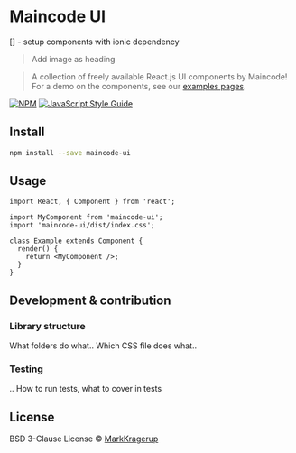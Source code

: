 # Maincode UI

[] - setup components with ionic dependency

> Add image as heading

> A collection of freely available React.js UI components by Maincode!
> For a demo on the components, see our [examples pages](https://maincode-org.github.io/maincode-ui/).

[![NPM](https://img.shields.io/npm/v/maincode-ui.svg)](https://www.npmjs.com/package/maincode-ui) [![JavaScript Style Guide](https://img.shields.io/badge/code_style-standard-brightgreen.svg)](https://standardjs.com)

## Install

```bash
npm install --save maincode-ui
```

## Usage

```tsx
import React, { Component } from 'react';

import MyComponent from 'maincode-ui';
import 'maincode-ui/dist/index.css';

class Example extends Component {
  render() {
    return <MyComponent />;
  }
}
```

## Development & contribution

### Library structure

What folders do what..
Which CSS file does what..

### Testing

.. How to run tests, what to cover in tests

## License

BSD 3-Clause License © [MarkKragerup](https://github.com/MarkKragerup)
